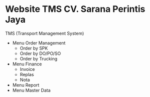 # Website TMS CV. Sarana Perintis Jaya
TMS (Transport Management System)

- Menu Order Management
    - Order by SPK
    - Order by DO/PO/SO
    - Order by Trucking
- Menu Finance
    - Invoice
    - Replas
    - Nota
- Menu Report
- Menu Master Data
